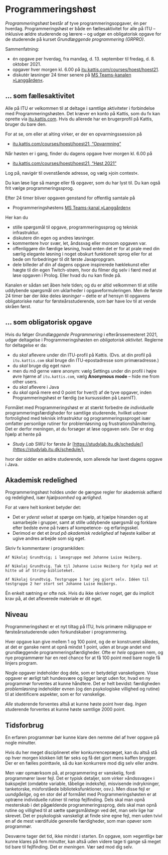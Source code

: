 # Programmeringshøst

_Programmeringshøst_ består af tyve programmeringsopgaver, én per hverdag.
Programmeringshøst er både en fællesaktivitet for alle på ITU – inklusive ældre studerende og lærere – og udgør en obligatorisk opgave for de studerende på kurset _Grundlæggende programmering (GRPRO)_.

Sammenfatning:

* én opgave per hverdag, fra mandag, d. 13. september til fredag, d. 8. oktober 2021.
* opgaver hver morgen kl. 6.00 på [itu.kattis.com/courses/hoest/hoest21](https://itu.kattis.com/courses/hoest/hoest21).
* diskutér løsninger 24 timer senere på [MS Teams-kanalen »Langgården«](https://teams.microsoft.com/l/channel/19%3aSE2f54mbOrjS_-W_CbRNcr82Bs3rXOrHdcTqA0jADGM1%40thread.tacv2/General?groupId=3e7a9d20-a4de-4d0e-81f5-88b111686b0f&tenantId=bea229b6-7a08-4086-b44c-71f57f716bdb).


## … som fællesaktivitet

Alle på ITU er velkommen til at deltage i samtlige aktiviteter i forbindelse med Programmeringshøsten.
Det kræver en konto på Kattis, som du fx kan oprette via 
[itu.kattis.com](https://itu.kattis.com).
Hvis du allerede har en brugerprofil på Kattis, bruger du bare den.

For at se, om eller at alting virker, er der en opvarmingssession på

* [itu.kattis.com/courses/hoest/hoest21, “Opvarmning”](https://itu.kattis.com/sessions/jjkkv8)

Når høsten er i gang, finder du dagens opgave hver morgen kl. 6.00 på

* [itu.kattis.com/courses/hoest/hoest21, “Høst 2021”](https://itu.kattis.com/sessions/a5kum2)

Log på, navigér til ovenstående adresse, og vælg »join contest«. 

Du kan løse lige så mange eller få opgaver, som du har lyst til. Du kan også frit vælge programmeringssprog.

Efter 24 timer bliver opgaven genstand for offentlig samtale på

* Programmeringshøstens 
[MS Teams-kanal »Langgården«](https://teams.microsoft.com/l/channel/19%3aSE2f54mbOrjS_-W_CbRNcr82Bs3rXOrHdcTqA0jADGM1%40thread.tacv2/General?groupId=3e7a9d20-a4de-4d0e-81f5-88b111686b0f&tenantId=bea229b6-7a08-4086-b44c-71f57f716bdb)

Her kan du
* stille spørgsmål til opgave, programmeringssprog og teknisk infrastruktur.
* diskutere din egen og andres løsninger.
* kommentere hvor svær, let, åndssvag eller morsom opgaven var.
* offenliggøre din færdige løsning, hvad enten det er for at prale med din særlig elegante løsning i noget obskurt funktionelt sprog eller for at bede om forbedringer til dit første Javapropgram.
* dele billeder af din af dagens opgave inspirerede hæklekunst eller hægte til din egen Twitch-strøm, hvor du filmer dig selv i færd med at løse opgaven i Prolog. Eller hvad du nu kan finde på.

Kanalen er sådan set åben hele tiden; og du er altid velkommen til at stille uddybende spørgsmål om uklarheder i opgaveformuleringen. Men de første 24 timer bør der ikke deles _løsninger_ – dette er af hensyn til opgavens obligatoriske natur for førsteårsstuderende, som bør have lov til at vende skråen først.

## … som obligatorisk opgave

Hvis du følger _Grundlæggende Programmering_ i efterårssemesteret 2021, udgør deltagelse i Programmeringshøsten en _obligatorisk aktivitet_.
Reglerne for deltagelse er da:

* du _skal_ aflevere under din  ITU-profil på Kattis. 
(Dvs. at din profil på `itu.kattis.com` skal bruge din ITU-epostadresse som primæradresse.)
* du _skal_ bruge dig eget navn
* men du _må_ gerne være anonym: vælg Settings under din profil i højre øvre hjørne af `itu.kattis.com`, vælg **Anonymous mode** – hide me from other users.
* du _skal_ aflevere i Java 
* du _skal_ opnå mere end 0 point for hver(!) af de tyve opgaver, inden Programmeringshøst er færdig (se kursussiden på LearnIT).

Formålet med Programmeringshøst er at stærkt forbedre de _individuelle_ programmeringsfærdigheder for samtlige studerende, hvilket udover fortrolighed med teknisk infrastruktur og programmeringssproget især omfatter personlige rutiner for problemløsning og frustrationshåndtering.
Det er derfor meningen, at du forsøger at løse opgaven selv.
Der er dog hjælp at hente på

* _Study Lab_ SWU for første år [https://studylab.itu.dk/schedule/](https://studylab.itu.dk/schedule/),

hvor der sidder en ældre studerende, som allerede har lavet dagens opgave i Java. 

## Akademisk redelighed

Programmeringshøst holdes under de gængse regler for akademisk adfærd og redelighed, især *hjælpsomhed* og *ærlighed*.

For at være helt konkret betyder det:
* Det er *yderst velset* at spørge om hjælp, at hjælpe hinanden og at samarbejde i grupper, samt at stille uddybende spørgsmål og forklare efter bedste evne på tværs af kompetence- og erfaringsskel.
* Derimod er det et *brud på akademisk redelighed* af højeste kaliber at ugive andres arbejde som sig eget.

Skriv fx kommentarer i programkilden:
```
Af Nikolaj Grundtvig; i læsegruppe med Johanne Luise Heiberg.
```

```
Af Nikolaj Grundtvig. Tak til Johanne Luise Heiberg for hjælp med at hitte ud af String-biblioteket.
```

```
Af Nikolaj Grundtvig. Testgruppe 1 har jeg gjort selv. Idéen til testgruppe 2 her stort set Johanne Luise Heibergs.
```

Én enkelt sætning er ofte nok. Hvis du ikke skriver noget, gør du implicit krav på, at det 
afleverede materiale er dit eget.

## Niveau

Programmeringshøst er et nyt tiltag på ITU, hvis primære målgruppe er førsteårsstuderende uden forkundskaber i programmering.

Hver opgave kan give mellem 1 og 100 point, og de er konstrueret således, at det er ganske nemt at opnå mindst 1 point, uden at bruge andet end grundlæggende programmeringsfærdigheder.
Ofte er _hele_ opgaven nem, og nye programmører har en reel chance for at få 100 point med bare nogle få linjers program.

Nogle opgaver indeholder dog dele, som er betydeligt vanskeligere. 
Visse opgaver er ærligt talt hundesvære og ligger langt uden for, hvad en ny programmør forventes at kunne håndtere.
Det er helt bevidst: færdigheden _problemløsning_ indeholder evnen (og den psykologiske villighed og rutine) til at identificere aspekter, som er for vanskelige.

_Alle_ studerende forventes altså at kunne høste point hver dag.
_Ingen_ studerende forventes at kunne høste samtlige 2000 point.


## Tidsforbrug

En erfaren programmør bør kunne klare den nemme del af hver opgave på nogle minutter.

Hvis du her meget disciplineret eller konkurrencepræget, kan du altså stå op hver morgen klokken lidt før seks og få det gjort mens kaffen brygger.
Der er en fælles pointtavle, så du kan konkurrere mod dig selv eller andre.

Men vær opmærksom på, at programmering er vanskelig, fordi programmører laver fejl.
Det er typisk detaljer, som virker »åndssvage« i bakspejlet (omdøbte variable, tåbelige indeksfejl, misvisende indrykninger, tanketorske, misforståede biblioteksfunktioner, osv.).
Men disse fejl er _uundgåelige_, og en stor del af formålet med Programmeringshøsten er at optræne individuelle rutiner til netop fejlfinding.
Dels skal man opnå mesterskab i det pågældende programmeringssprog, dels skal man opnå rutine og villighed til at sætte spørgsmålstegn ved det, man selv lige har skrevet.
Det er psykologisk vanskeligt at finde sine egne fejl, men uden tvivl en af de mest værdifulde generelle færdigheder, som man opøver som programmør.

Desværre tager det tid, ikke mindst i starten.
En opgave, som »egentlig« bør kunne klares på fem minutter, kan altså uden videre tage ti gange så meget tid bare til fejlfinding.
Det er _meningen_.
Vær sød mod dig selv.
